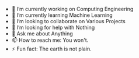 - 🔭 I’m currently working on Computing Engineering
- 🌱 I’m currently learning Machine Learning
- 👯 I’m looking to collaborate on Various Projects
- 🤔 I’m looking for help with Nothing
- 💬 Ask me about Anything
- 📫 How to reach me: You won't.
- ⚡ Fun fact: The earth is not plain.
